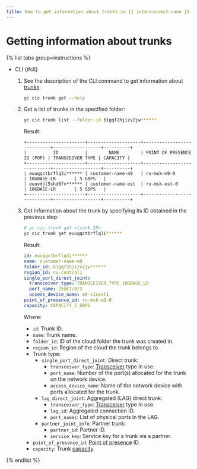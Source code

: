 ```yaml
---
title: How to get information about trunks in {{ interconnect-name }}
---
```


# Getting information about trunks

{% list tabs group=instructions %}

- CLI {#cli}

  1. See the description of the CLI command to get information about [trunks](../concepts/trunk.md):

      ```bash
      yc cic trunk get --help
      ```

  1. Get a list of trunks in the specified folder:

      ```bash
      yc cic trunk list --folder-id b1gqf2hjizv2jw******
      ```

      Result:

      ```text
      +----------------------+--------------------+----------------------------+------------------+----------+
      |          ID          |        NAME        | POINT OF PRESENCE ID (POP) | TRANSCEIVER TYPE | CAPACITY |
      +----------------------+--------------------+----------------------------+------------------+----------+
      | euuqqctbrflq3i****** | customer-name-m9   | ru-msk-m9-0                | 10GBASE-LR       | 5 GBPS   |
      | euuvdjl5shd0fv****** | customer-name-ost  | ru-msk-ost-0               | 10GBASE-LR       | 5 GBPS   |
      +----------------------+--------------------+----------------------------+------------------+----------+
      ```

  1. Get information about the trunk by specifying its ID obtained in the previous step:

      ```bash
      # yc cic trunk get <trunk ID>
      yc cic trunk get euuqqctbrflq3i******
      ```

      Result:

      ```yml
      id: euuqqctbrflq3i******
      name: customer-name-m9
      folder_id: b1gqf2hjizv2jw******
      region_id: ru-central1
      single_port_direct_joint:
        transceiver_type: TRANSCEIVER_TYPE_10GBASE_LR
        port_name: 25GE1/0/2
        access_device_name: m9-cicext1
      point_of_presence_id: ru-msk-m9-0
      capacity: CAPACITY_5_GBPS
      ```

      Where:
      * `id`: Trunk ID.
      * `name`: Trunk name.
      * `folder_id`: ID of the cloud folder the trunk was created in.
      * `region_id`: Region of the cloud the trunk belongs to.
      * Trunk type:
        * `single_port_direct_joint`: Direct trunk:
           * `transceiver_type`: [Transceiver](../concepts/transceivers.md) type in use.
           * `port_name`: Number of the port(s) allocated for the trunk on the network device.
           * `access_device_name`: Name of the network device with ports allocated for the trunk.
        * `lag_direct_joint`: Aggregated (LAG) direct trunk:
           * `transceiver_type`: [Transceiver](../concepts/transceivers.md) type in use.
           * `lag_id`: Aggregated connection ID.
           * `port_names`: List of physical ports in the LAG.
        * `partner_joint_info`: Partner trunk:
           * `partner_id`: Partner ID.
           * `service_key`: Service key for a trunk via a partner.
      * `point_of_presence_id`: [Point of presence](../concepts/pops.md) ID.
      * `capacity`: Trunk [capacity](../concepts/capacity.md). 

{% endlist %}
